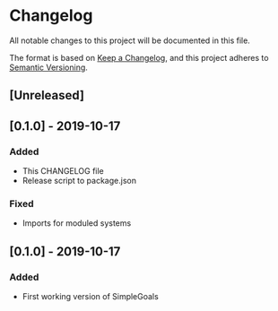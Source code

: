 # Changelog
All notable changes to this project will be documented in this file.

The format is based on [Keep a Changelog](https://keepachangelog.com/en/1.0.0/),
and this project adheres to [Semantic Versioning](https://semver.org/spec/v2.0.0.html).

## [Unreleased]

## [0.1.0] - 2019-10-17
### Added
- This CHANGELOG file
- Release script to package.json
### Fixed
- Imports for moduled systems

## [0.1.0] - 2019-10-17
### Added
- First working version of SimpleGoals